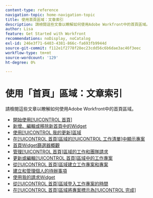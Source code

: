 ```yaml
---
content-type: reference
navigation-topic: home-navigation-topic
title: 使用首頁區域：文章索引
description: 請檢閱這些文章以瞭解如何使用Adobe Workfront中的首頁區域。
author: Lisa
feature: Get Started with Workfront
recommendations: noDisplay, noCatalog
exl-id: 246e3f71-6403-4381-866c-fa693fb9944d
source-git-commit: f112e1f2778f28ec23cdd56c6b6dae3ac46f3eec
workflow-type: tm+mt
source-wordcount: '129'
ht-degree: 0%

---
```


# 使用「首頁」區域：文章索引

<!--Audited: 12/2024-->

請檢閱這些文章以瞭解如何使用Adobe Workfront中的首頁區域。

* [開始使用[!UICONTROL 首頁]](../../../workfront-basics/using-home/using-the-home-area/get-started-with-home.md)
* [新增、編輯或移除新首頁中的Widget](/help/quicksilver/workfront-basics/using-home/using-the-home-area/add-edit-remove-widgets-in-new-home.md)
* [使用[!UICONTROL 我的更新]區域](../../../workfront-basics/using-home/using-the-home-area/my-updates-area.md)
* [在[!UICONTROL 首頁]區域的[!UICONTROL 工作清單]中顯示專案](../../../workfront-basics/using-home/using-the-home-area/display-items-in-home-work-list.md)
* [首頁Widget篩選器概觀](/help/quicksilver/workfront-basics/using-home/using-the-home-area/widget-filter-overview-home.md)
* [管理[!UICONTROL 首頁]區域的工作和團隊請求](../../../workfront-basics/using-home/using-the-home-area/manage-work-and-team-requests-home.md)
* [更新或編輯[!UICONTROL 首頁]區域中的工作專案](../../../workfront-basics/using-home/using-the-home-area/update-and-edit-work-item-home.md)
* [從[!UICONTROL 首頁]區域建立工作專案和專案](../../../workfront-basics/using-home/using-the-home-area/create-work-items-in-home.md)
* [建立和管理個人的待辦事項](/help/quicksilver/workfront-basics/using-home/using-the-home-area/manage-to-do-in-home.md)
* [使用我的請求Widget](/help/quicksilver/workfront-basics/using-home/using-the-home-area/my-requests-widget.md)
* [從[!UICONTROL 首頁]區域登入工作專案的時間](../../../workfront-basics/using-home/using-the-home-area/log-time-on-work-item-in-home.md)
* [在[!UICONTROL 首頁]區域將專案標示為[!UICONTROL 完成]](../../../workfront-basics/using-home/using-the-home-area/mark-item-done-in-home.md)
